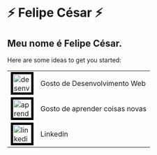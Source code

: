 # ⚡ Felipe César ⚡

## Meu nome é Felipe César.


Here are some ideas to get you started:

<table>
  <tr>
    <td>
<img src="https://image.flaticon.com/icons/svg/1803/1803581.svg" alt="desenvolvedor" width="42" height="42" style="border:5px solid black">
      </td>
    <td>
      Gosto de Desenvolvimento Web
    </td>
    </tr>
    <tr>
      <td>
        <img src="https://img2.gratispng.com/20180712/pl/kisspng-computer-icons-big-data-clip-art-learn-more-5b47d641892366.2222631315314345615617.jpg" alt="aprender" width="42" height="42" style="border:5px solid black">
      </td>
      <td>
        Gosto de aprender coisas novas
      </td>
    </tr>
  <tr>
    <td>
      <img src="https://pngimg.com/uploads/linkedIn/linkedIn_PNG38.png" alt="linkedin" width="42" height="42" style="border:5px solid black">
    </td>
    <td>
      Linkedin
    </td>
  </tr>
  
  </table>
  
